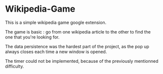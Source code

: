 # Wikipedia-Game
This is a simple wikipedia game google extension.

The game is basic : go from one wikipedia article to the other to find the one that you're looking for.

The data persistence was the hardest part of the project, as the pop up always closes each time a new window is opened.

The timer could not be implemented, because of the previously mentionned difficulty.
